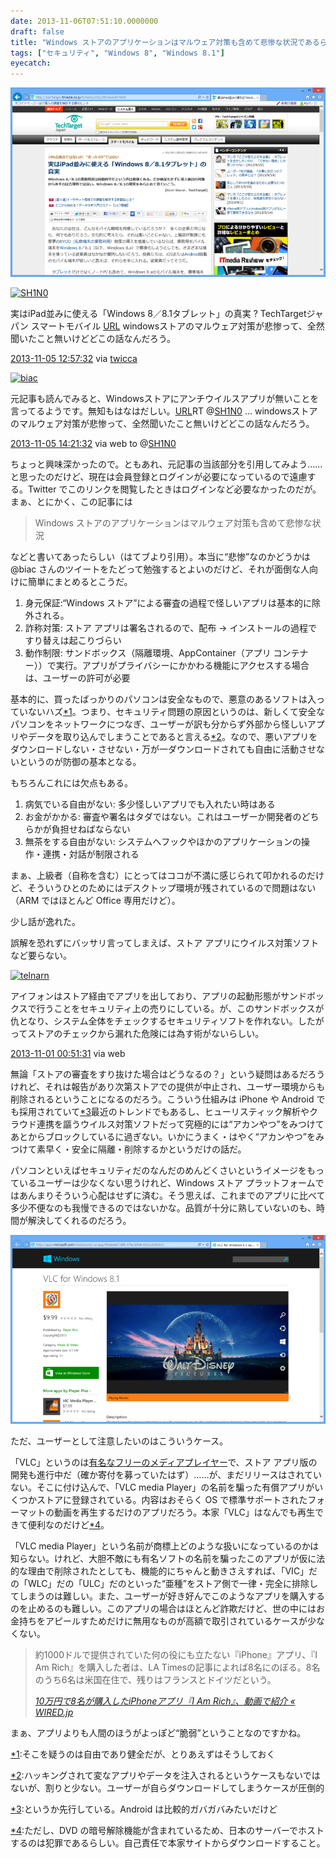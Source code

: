 ```yaml
---
date: 2013-11-06T07:51:10.0000000
draft: false
title: "Windows ストアのアプリケーションはマルウェア対策も含めて悲惨な状況であるらしい"
tags: ["セキュリティ", "Windows 8", "Windows 8.1"]
eyecatch: 
---
```

<p><span itemscope itemtype="http://schema.org/Photograph"><img src="20131106064625.png" alt="f:id:daruyanagi:20131106064625p:plain" title="f:id:daruyanagi:20131106064625p:plain" class="hatena-fotolife" itemprop="image"></span></p><p><div class="twitter-detail twitter-detail-left"><div class="twitter-detail-user"><a class="twitter-user-screen-name" href="http://twitter.com/SH1N0"><img src="http://pbs.twimg.com/profile_images/378800000175980273/873ab8f03ca51af41c228eebfb68c0e4_normal.png" alt="SH1N0" height="48" width="48"></a></div><div class="twitter-detail-tweet"><p class="twitter-detail-text">      実はiPad並みに使える「Windows 8／8.1タブレット」の真実 ? TechTargetジャパン スマートモバイル <a class="twitter-tweet-url" href="http://t.co/OJ2v1mlllk" target="_top"><span>URL</span></a> windowsストアのマルウェア対策が悲惨って、全然聞いたこと無いけどどこの話なんだろう。</p><p class="twitter-detail-info"><a href="http://twitter.com/SH1N0/status/397573371006689281" class="twitter-detail-info-permalink"><span class="twitter-detail-info-date">2013-11-05</span> <span class="twitter-detail-info-time">12:57:32</span></a> <span class="twitter-detail-info-source">via <a href="http://twicca.r246.jp/" rel="nofollow">twicca</a></span></p></div></div><div class="twitter-detail twitter-detail-left"><div class="twitter-detail-user"><a class="twitter-user-screen-name" href="http://twitter.com/biac"><img src="http://pbs.twimg.com/profile_images/2091177420/myself_400x400_metro03_normal.png" alt="biac" height="48" width="48"></a></div><div class="twitter-detail-tweet"><p class="twitter-detail-text">      元記事も読んでみると、Windowsストアにアンチウイルスアプリが無いことを言ってるようです。無知もはなはだしい。<a class="twitter-tweet-url" href="https://t.co/3Y2V1uxqal" target="_top"><span>URL</span></a>RT @<a class="twitter-user-screen-name" href="http://twitter.com/SH1N0" target="_top">SH1N0</a> … windowsストアのマルウェア対策が悲惨って、全然聞いたこと無いけどどこの話なんだろう。</p><p class="twitter-detail-info"><a href="http://twitter.com/biac/status/397594508398841856" class="twitter-detail-info-permalink"><span class="twitter-detail-info-date">2013-11-05</span> <span class="twitter-detail-info-time">14:21:32</span></a> <span class="twitter-detail-info-source">via web</span> to @<a href="http://twitter.com/SH1N0/status/397573371006689281"  class="twitter-user-screen-name">SH1N0</a></p></div></div></p><p>ちょっと興味深かったので。ともあれ、元記事の当該部分を引用してみよう……と思ったのだけど、現在は会員登録とログインが必要になっているので遠慮する。Twitter でこのリンクを閲覧したときはログインなど必要なかったのだが。まぁ、とにかく、この記事には</p>

<blockquote>
<p>Windows ストアのアプリケーションはマルウェア対策も含めて悲惨な状況</p>

</blockquote>
<p>などと書いてあったらしい（はてブより引用）。本当に“悲惨”なのかどうかは @biac さんのツイートをたどって勉強するとよいのだけど、それが面倒な人向けに簡単にまとめるとこうだ。</p>

<ol>
<li>身元保証:“Windows ストア”による審査の過程で怪しいアプリは基本的に除外される。</li>
<li>詐称対策: ストア アプリは署名されるので、配布 → インストールの過程ですり替えは起こりづらい</li>
<li>動作制限: サンドボックス（隔離環境、AppContainer（アプリ コンテナー））で実行。アプリがプライバシーにかかわる機能にアクセスする場合は、ユーザーの許可が必要</li>
</ol><p>基本的に、買ったばっかりのパソコンは安全なもので、悪意のあるソフトは入っていないハズ<a href="#f1" name="fn1" title="そこを疑うのは自由であり健全だが、とりあえずはそうしておく">*1</a>。つまり、セキュリティ問題の原因というのは、新しくて安全なパソコンをネットワークにつなぎ、ユーザーが訳も分からず外部から怪しいアプリやデータを取り込んでしまうことであると言える<a href="#f2" name="fn2" title="ハッキングされて変なアプリやデータを注入されるというケースもないではないが、割りと少ない。ユーザーが自らダウンロードしてしまうケースが圧倒的">*2</a>。なので、悪いアプリをダウンロードしない・させない・万が一ダウンロードされても自由に活動させないというのが防御の基本となる。</p><p>もちろんこれには欠点もある。</p>

<ol>
<li>病気でいる自由がない: 多少怪しいアプリでも入れたい時はある</li>
<li>お金がかかる: 審査や署名はタダではない。これはユーザーか開発者のどちらかが負担せねばならない</li>
<li>無茶をする自由がない: システムへフックやほかのアプリケーションの操作・連携・対話が制限される</li>
</ol><p>まぁ、上級者（自称を含む）にとってはココが不満に感じられて叩かれるのだけど、そういうひとのためにはデスクトップ環境が残されているので問題はない（ARM ではほとんど Office 専用だけど）。</p><p>少し話が逸れた。</p><p>誤解を恐れずにバッサリ言ってしまえば、ストア アプリにウイルス対策ソフトなど要らない。</p><p><div class="twitter-detail twitter-detail-left"><div class="twitter-detail-user"><a class="twitter-user-screen-name" href="http://twitter.com/telnarn"><img src="http://pbs.twimg.com/profile_images/1512617282/GRP_0002_normal.JPG" alt="telnarn" height="48" width="48"></a></div><div class="twitter-detail-tweet"><p class="twitter-detail-text">      アイフォンはストア経由でアプリを出しており、アプリの起動形態がサンドボックスで行うことをセキュリティ上の売りにしている。が、このサンドボックスが仇となり、システム全体をチェックするセキュリティソフトを作れない。したがってストアのチェックから漏れた危険には為す術がないらしい。</p><p class="twitter-detail-info"><a href="http://twitter.com/telnarn/status/395941110129770496" class="twitter-detail-info-permalink"><span class="twitter-detail-info-date">2013-11-01</span> <span class="twitter-detail-info-time">00:51:31</span></a> <span class="twitter-detail-info-source">via web</span></p></div></div></p><p>無論「ストアの審査をすり抜けた場合はどうなるの？」という疑問はあるだろうけれど、それは報告があり次第ストアでの提供が中止され、ユーザー環境からも削除されるということになるのだろう。こういう仕組みは iPhone や Android でも採用されていて<a href="#f3" name="fn3" title="というか先行している。Android は比較的ガバガバみたいだけど">*3</a>最近のトレンドでもあるし、ヒューリスティック解析やクラウド連携を謳うウイルス対策ソフトだって究極的には“アカンやつ”をみつけてあとからブロックしているに過ぎない。いかにうまく・はやく“アカンやつ”をみつけて素早く・安全に隔離・削除するかというだけの話だ。</p><p>パソコンといえばセキュリティだのなんだのめんどくさいというイメージをもっているユーザーは少なくない思うけれど、Windows ストア プラットフォームではあんまりそういう心配はせずに済む。そう思えば、これまでのアプリに比べて多少不便なのも我慢できるのではないかな。品質が十分に熟していないのも、時間が解決してくれるのだろう。</p><p><span itemscope itemtype="http://schema.org/Photograph"><img src="20131106072152.png" alt="f:id:daruyanagi:20131106072152p:plain" title="f:id:daruyanagi:20131106072152p:plain" class="hatena-fotolife" itemprop="image"></span></p><p>ただ、ユーザーとして注意したいのはこういうケース。</p><p>「VLC」というのは<a href="http://www.videolan.org/vlc/">&#x6709;&#x540D;&#x306A;&#x30D5;&#x30EA;&#x30FC;&#x306E;&#x30E1;&#x30C7;&#x30A3;&#x30A2;&#x30D7;&#x30EC;&#x30A4;&#x30E4;&#x30FC;</a>で、ストア アプリ版の開発も進行中だ（確か寄付を募っていたはず）……が、まだリリースはされていない。そこに付け込んで、「VLC media Player」の名前を騙った有償アプリがいくつかストアに登録されている。内容はおそらく OS で標準サポートされたフォーマットの動画を再生するだけのアプリだろう。本家「VLC」はなんでも再生できて便利なのだけど<a href="#f4" name="fn4" title="ただし、DVD の暗号解除機能が含まれているため、日本のサーバーでホストするのは犯罪であるらしい。自己責任で本家サイトからダウンロードすること。">*4</a>。</p><p>「VLC media Player」という名前が商標上どのような扱いになっているのかは知らない。けれど、大胆不敵にも有名ソフトの名前を騙ったこのアプリが仮に法的な理由で削除されたとしても、機能的にちゃんと動きさえすれば、「VIC」だの「WLC」だの「ULC」だのといった“亜種”をストア側で一律・完全に排除してしまうのは難しい。また、ユーザーが好き好んでこのようなアプリを購入するのを止めるのも難しい。このアプリの場合はほとんど詐欺だけど、世の中にはお金持ちをアピールすためだけに無用なものが高額で取引されているケースが少なくない。</p>

<blockquote cite="http://wired.jp/2008/08/18/10%E4%B8%87%E5%86%86%E3%81%A78%E5%90%8D%E3%81%8C%E8%B3%BC%E5%85%A5%E3%81%97%E3%81%9Fiphone%E3%82%A2%E3%83%97%E3%83%AA%E3%80%8Ei-am-rich%E3%80%8F%E3%80%81%E5%8B%95%E7%94%BB%E3%81%A7%E7%B4%B9%E4%BB%8B/">
<p>約1000ドルで提供されていた何の役にも立たない『iPhone』アプリ、『I Am Rich』を購入した者は、LA Timesの記事によれば8名にのぼる。8名のうち6名は米国在住で、残りはフランスとドイツだという。</p>

<cite><a href="http://wired.jp/2008/08/18/10%E4%B8%87%E5%86%86%E3%81%A78%E5%90%8D%E3%81%8C%E8%B3%BC%E5%85%A5%E3%81%97%E3%81%9Fiphone%E3%82%A2%E3%83%97%E3%83%AA%E3%80%8Ei-am-rich%E3%80%8F%E3%80%81%E5%8B%95%E7%94%BB%E3%81%A7%E7%B4%B9%E4%BB%8B/">10&#x4E07;&#x5186;&#x3067;8&#x540D;&#x304C;&#x8CFC;&#x5165;&#x3057;&#x305F;iPhone&#x30A2;&#x30D7;&#x30EA;&#x300E;I Am Rich&#x300F;&#x3001;&#x52D5;&#x753B;&#x3067;&#x7D39;&#x4ECB; &laquo; WIRED.jp</a></cite>
</blockquote>
<p>まぁ、アプリよりも人間のほうがよっぽど“脆弱”ということなのですかね。</p>
<div class="footnote">
<p class="footnote"><a href="#fn1" name="f1" class="footnote-number">*1</a><span class="footnote-delimiter">:</span><span class="footnote-text">そこを疑うのは自由であり健全だが、とりあえずはそうしておく</span></p>
<p class="footnote"><a href="#fn2" name="f2" class="footnote-number">*2</a><span class="footnote-delimiter">:</span><span class="footnote-text">ハッキングされて変なアプリやデータを注入されるというケースもないではないが、割りと少ない。ユーザーが自らダウンロードしてしまうケースが圧倒的</span></p>
<p class="footnote"><a href="#fn3" name="f3" class="footnote-number">*3</a><span class="footnote-delimiter">:</span><span class="footnote-text">というか先行している。Android は比較的ガバガバみたいだけど</span></p>
<p class="footnote"><a href="#fn4" name="f4" class="footnote-number">*4</a><span class="footnote-delimiter">:</span><span class="footnote-text">ただし、DVD の暗号解除機能が含まれているため、日本のサーバーでホストするのは犯罪であるらしい。自己責任で本家サイトからダウンロードすること。</span></p>
</div>